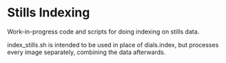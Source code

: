 # Stills Indexing

Work-in-progress code and scripts for doing indexing on stills data.

index_stills.sh is intended to be used in place of dials.index, but
processes every image separately, combining the data afterwards.
